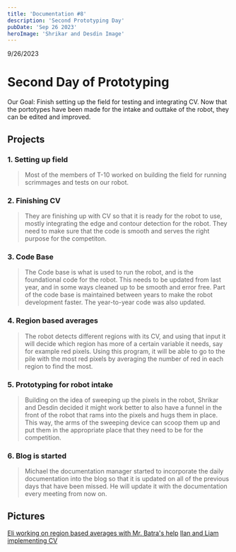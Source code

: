```yaml
---
title: 'Documentation #8'
description: 'Second Prototyping Day'
pubDate: 'Sep 26 2023'
heroImage: 'Shrikar and Desdin Image'
---
```

9/26/2023
# Second Day of Prototyping

Our Goal: Finish setting up the field for testing and integrating CV. Now that the portotypes have been made for the intake and outtake of the robot, they can be edited and improved.

## Projects

### 1. Setting up field

>Most of the members of T-10 worked on building the field for running scrimmages and tests on our robot. 

### 2. Finishing CV

>They are finishing up with CV so that it is ready for the robot to use, mostly integrating the edge and contour detection for the robot. They need to make sure that the code is smooth and serves the right purpose for the competiton.

### 3. Code Base

>The Code base is what is used to run the robot, and is the foundational code for the robot. This needs to be updated from last year, and in some ways cleaned up to be smooth and error free. Part of the code base is maintained between years to make the robot development faster. The year-to-year code was also updated.

### 4. Region based averages

>The robot detects different regions with its CV, and using that input it will decide which region has more of a certain variable it needs, say for example red pixels. Using this program, it will be able to go to the pile with the most red pixels by averaging the number of red in each region to find the most.

### 5. Prototyping for robot intake

>Building on the idea of sweeping up the pixels in the robot, Shrikar and Desdin decided it might work better to also have a funnel in the front of the robot that rams into the pixels and hugs them in place. This way, the arms of the sweeping device can scoop them up and put them in the appropriate place that they need to be for the competition.

### 6. Blog is started

>Michael the documentation manager started to incorporate the daily documentation into the blog so that it is updated on all of the previous days that have been missed. He will update it with the documentation every meeting from now on.

## Pictures
[Eli working on region based averages with Mr. Batra's help]()
[Ilan and Liam implementing CV]()
